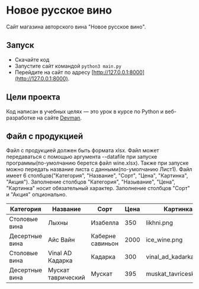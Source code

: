 # Новое русское вино

Сайт магазина авторского вина "Новое русское вино".

## Запуск

- Скачайте код
- Запустите сайт командой `python3 main.py`
- Перейдите на сайт по адресу [http://127.0.0.1:8000](http://127.0.0.1:8000).

## Цели проекта

Код написан в учебных целях — это урок в курсе по Python и веб-разработке на сайте [Devman](https://dvmn.org).

## Файл с продукцией

Файл с продукцией должен быть формата xlsx. Файл может передаваться с помощью аргумента --datafile при запуске программы(по-умолчанию берется файл wine.xlsx).
Также при запуске можно передать название листа с данными(по-умолчанию Лист1).
Файл имеет 6 столбцов("Категория", "Название", "Сорт", "Цена", "Картинка", "Акция").
Заполнение столбцов "Категория", "Называние", "Цена", "Картинка" носит обязательный характер. 
Заполнение столбцов "Сорт" и "Акция" опционально.


| Категория      | Название           | Сорт             | Цена | Картинка               | Акция       |
| -------------- | ------------------ | ---------------- | ---- | ---------------------- | ----------- |
| Столовые вина  | Лыхны              | Изабелла         | 350  | likhni.png             |             |
| Десертные вина | Айс Вайн           | Каберне савиньон | 2000 | ice\_wine.png          |             |
| Столовые вина  | Vinal AD Кадарка   | Кадарка          | 300  | vinal\_ad\_kadarka.png | Лучшая цена |
| Десертные вина | Мускат таврический | Мускат           | 395  | muskat\_tavricesky.png |             |